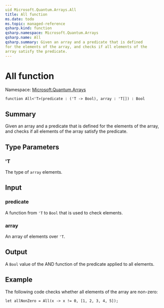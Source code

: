 ```yaml
---
uid Microsoft.Quantum.Arrays.All
title: All function
ms.date: todo
ms.topic: managed-reference
qsharp.kind: function
qsharp.namespace: Microsoft.Quantum.Arrays
qsharp.name: All
qsharp.summary: Given an array and a predicate that is defined
for the elements of the array, and checks if all elements of the
array satisfy the predicate.
---
```


# All function

Namespace: [Microsoft.Quantum.Arrays](xref:Microsoft.Quantum.Arrays)

```qsharp
function All<'T>(predicate : ('T -> Bool), array : 'T[]) : Bool
```

## Summary
Given an array and a predicate that is defined
for the elements of the array, and checks if all elements of the
array satisfy the predicate.

## Type Parameters
### 'T
The type of `array` elements.

## Input
### predicate
A function from `'T` to `Bool` that is used to check elements.
### array
An array of elements over `'T`.

## Output
A `Bool` value of the AND function of the predicate applied to all elements.

## Example
The following code checks whether all elements of the array are non-zero:
```qsharp
let allNonZero = All(x -> x != 0, [1, 2, 3, 4, 5]);
```
